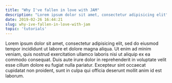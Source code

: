 ```yaml
---
title: "Why I've fallen in love with JAM"
description: "Lorem ipsum dolor sit amet, consectetur adipisicing elit"
date: 2019-02-26 16:44:21
slug: why-ive-fallen-in-love-with-jam
topic: 'tutorials'
---
```

Lorem ipsum dolor sit amet, consectetur adipisicing elit, sed do eiusmod tempor incididunt ut labore et dolore magna aliqua. Ut enim ad minim veniam, quis nostrud exercitation ullamco laboris nisi ut aliquip ex ea commodo consequat. Duis aute irure dolor in reprehenderit in voluptate velit esse cillum dolore eu fugiat nulla pariatur. Excepteur sint occaecat cupidatat non proident, sunt in culpa qui officia deserunt mollit anim id est laborum.
